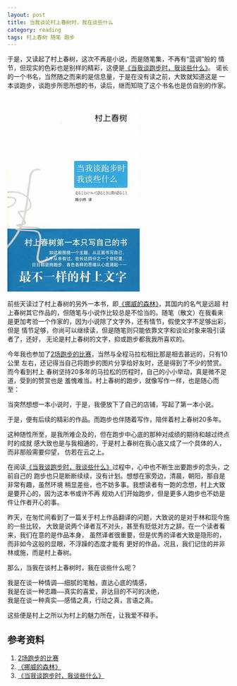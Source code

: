 ```yaml
---
layout: post
title: 当我谈论村上春树时，我在谈些什么
category: reading
tags: 村上春树 随笔 跑步 
---
```


于是，又读起了村上春树，这次不再是小说，而是随笔集，不再有“蓝调”般的
情节，但现实的色彩也是别样的精彩，这便是[《当我谈跑步时，我谈些什么》][《当我谈跑步时，我谈些什么》]。
诺长的一个书名，当然随之而来的是信息量，于是在没有读之前，大致就知道这是
一本谈跑步，谈跑步所思所想的书，读后，继而知晓了这个书名也是仿自别的作家。

![paobu](/assets/images/dangwopaobu.jpg)

前些天读过了村上春树的另外一本书，即[《挪威的森林》][《挪威的森林》]，其国内的名气是远超
村上春树其它作品的，但随笔与小说作比较总是不恰当的。随笔（散文）在我看来
是更加考验一个作家的，因为小说除了文字外，还有情节，假使文字不足够出彩，但是
情节足够，你尚可以继续读，但是随笔则只能依靠文字和谈论对象来吸引读者了，还好，
无论是村上春树的文字，抑或跑步都我我所喜欢的。

今年我也参加了[2场跑步的比赛][2场跑步的比赛]，当然与全程马拉松相比那是相去甚远的，只有10公里
左右，还记得当自己将跑步的图片分享给好友时，还是得到了不少的赞赏。而今看到村上
春树坚持20多年的马拉松的历程时，自己的小小举动，真是微不足道，受到的赞赏也是
羞愧难当。村上春树的跑步，就像写作一样，也是随心而至：

<pre>
当突然想想一本小说时，于是，我便放下了自己的店铺，写起了第一本小说。
</pre>

于是，便有后续的精彩的作品。而跑步也伴随着写作，陪伴着村上春树20多年。

这种随性所至，是我所难企及的，但在跑步中心底的那种对成绩的期待和越过终点时的成就
感大致也是与我相通的，于是村上春树在我心底又成了一个具体的人，而非那般需要仰望，
仿若在云之上。

在阅读[《当我谈跑步时，我谈些什么》][《当我谈跑步时，我谈些什么》]过程中，心中也不断生出要跑步的念头，之前自己的
跑步也只是断断续续，没有计划。想想在家旁边，清晨，朝阳，那自是非常有趣，虽然环境
稍显差些，也不妨多事。我想读者有一跑的念想，村上大致是要开心的，因为这本书或许不再
规劝人们开始跑步，但是更多人跑步也不妨是件让作者开心的事。

昨天，在匆忙间看到了一篇关于村上作品翻译的问题，大致说的是对于林和现今施的一些比较，
大致是说两个译者互不对头，甚至有贬低对方之辞。在一个读者看来，我们在意的是作品本身，
虽然译者很重要，但是优秀的译者大致是隐形的，而非如今这般的显眼，不浮躁的态度才能有
更好的作品，况且，我们记住的并非林或施，而是村上春树。


那么，当我在谈村上春树时，我在谈些什么呢？

<pre>
我是在谈一种情调——细腻的笔触，直达心底的情感，
我是在谈一种志趣——真实的喜爱，非达目的不可的决绝，
我是在谈一种真实——感情之真，行动之真，言语之真。
</pre>

这些便是村上之所以为村上的魅力所在，让我爱不释手。


## 参考资料
1. [2场跑步的比赛][2场跑步的比赛]
2. [《挪威的森林》][《挪威的森林》]
3. [《当我谈跑步时，我谈些什么》][《当我谈跑步时，我谈些什么》]


[2场跑步的比赛]: http://towerjoo.github.io/blog/2013/04/07/my-marathon
[《挪威的森林》]: http://towerjoo.github.io/blog/2013/05/06/norwegian-wood
[《当我谈跑步时，我谈些什么》]: http://book.douban.com/subject/3369600/

